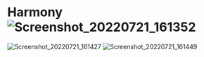 # Harmony![Screenshot_20220721_161352](https://user-images.githubusercontent.com/4936653/180206478-cffb2d4f-3f5b-467f-82ed-76816c61280a.png)
![Screenshot_20220721_161427](https://user-images.githubusercontent.com/4936653/180206494-badbc736-3a94-47f0-ba73-fa0dccc08601.png)
![Screenshot_20220721_161449](https://user-images.githubusercontent.com/4936653/180206524-321880ae-3cb2-43dc-837a-0349f7256e84.png)

